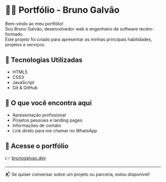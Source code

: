 # 👨‍💻 Portfólio - Bruno Galvão

Bem-vindo ao meu portfólio!  
Sou Bruno Galvão, desenvolvedor web e engenheiro de software recém-formado.  
Este projeto foi criado para apresentar as minhas principais habilidades, projetos e serviços.

## 🚀 Tecnologias Utilizadas
- HTML5
- CSS3
- JavaScript
- Git & GitHub

## 💼 O que você encontra aqui
- Apresentação profissional
- Projetos pessoais e landing pages
- Informações de contato
- Link direto para me chamar no WhatsApp

## 📎 Acesse o portfólio
👉 [brunogalvao.dev](https://brunocroft86.github.io/Meu-portif-lio/)

---

📬 Se quiser conversar sobre um projeto ou parceria, estou disponível!

